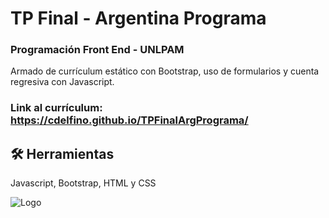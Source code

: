 
# TP Final - Argentina Programa

### Programación Front End - UNLPAM

Armado de currículum estático con Bootstrap, uso de formularios y cuenta regresiva con Javascript.

### Link al currículum: https://cdelfino.github.io/TPFinalArgPrograma/


## 🛠 Herramientas
Javascript, Bootstrap, HTML y CSS


![Logo](https://argentinaprograma.inti.gob.ar/pluginfile.php/1/theme_moove/sliderimage1/1676134779/banner-ok-argentina-programa.jpg)

